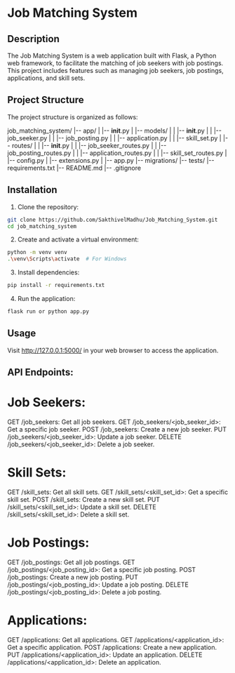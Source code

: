 
# Job Matching System

## Description

The Job Matching System is a web application built with Flask, a Python web framework, to facilitate the matching of job seekers with job postings. This project includes features such as managing job seekers, job postings, applications, and skill sets.

## Project Structure

The project structure is organized as follows:

job_matching_system/
|-- app/
|   |-- __init__.py
|   |-- models/
|   |   |-- __init__.py
|   |   |-- job_seeker.py
|   |   |-- job_posting.py
|   |   |-- application.py
|   |   |-- skill_set.py
|   |-- routes/
|   |   |-- __init__.py
|   |   |-- job_seeker_routes.py
|   |   |-- job_posting_routes.py
|   |   |-- application_routes.py
|   |   |-- skill_set_routes.py
|   |-- config.py
|   |-- extensions.py
|   |-- app.py
|-- migrations/
|-- tests/
|-- requirements.txt
|-- README.md
|-- .gitignore



## Installation

1. Clone the repository:

```bash
git clone https://github.com/SakthivelMadhu/Job_Matching_System.git
cd job_matching_system
```
2. Create and activate a virtual environment:

```bash
python -m venv venv
.\venv\Scripts\activate  # For Windows
```

3. Install dependencies:

```bash
pip install -r requirements.txt
```

4. Run the application:

```bash
flask run or python app.py
```

## Usage
Visit http://127.0.0.1:5000/ in your web browser to access the application.

## API Endpoints:
# Job Seekers:

GET /job_seekers: Get all job seekers.
GET /job_seekers/<job_seeker_id>: Get a specific job seeker.
POST /job_seekers: Create a new job seeker.
PUT /job_seekers/<job_seeker_id>: Update a job seeker.
DELETE /job_seekers/<job_seeker_id>: Delete a job seeker.

# Skill Sets:

GET /skill_sets: Get all skill sets.
GET /skill_sets/<skill_set_id>: Get a specific skill set.
POST /skill_sets: Create a new skill set.
PUT /skill_sets/<skill_set_id>: Update a skill set.
DELETE /skill_sets/<skill_set_id>: Delete a skill set.

# Job Postings:

GET /job_postings: Get all job postings.
GET /job_postings/<job_posting_id>: Get a specific job posting.
POST /job_postings: Create a new job posting.
PUT /job_postings/<job_posting_id>: Update a job posting.
DELETE /job_postings/<job_posting_id>: Delete a job posting.

# Applications:

GET /applications: Get all applications.
GET /applications/<application_id>: Get a specific application.
POST /applications: Create a new application.
PUT /applications/<application_id>: Update an application.
DELETE /applications/<application_id>: Delete an application.